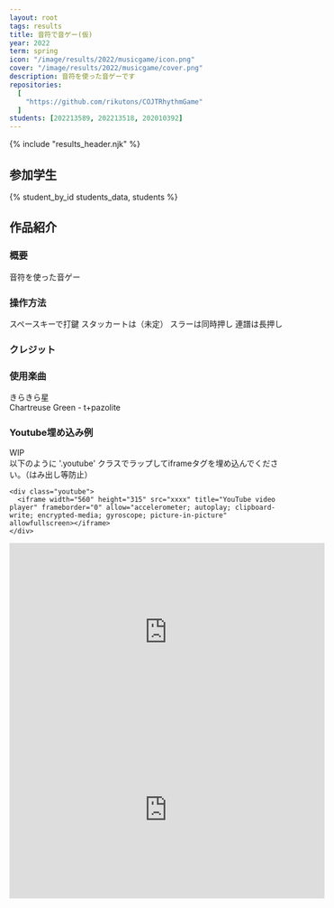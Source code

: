 ```yaml
---
layout: root
tags: results
title: 音符で音ゲー(仮)
year: 2022
term: spring
icon: "/image/results/2022/musicgame/icon.png"
cover: "/image/results/2022/musicgame/cover.png"
description: 音符を使った音ゲーです
repositories:
  [
    "https://github.com/rikutons/COJTRhythmGame"
  ]
students: [202213589, 202213518, 202010392]
---
```


{% include "results_header.njk" %}

## 参加学生

{% student_by_id students_data, students %}

## 作品紹介

### 概要

音符を使った音ゲー

### 操作方法

スペースキーで打鍵
スタッカートは（未定）
スラーは同時押し
連譜は長押し

### クレジット

### 使用楽曲

きらきら星  
Chartreuse Green - t+pazolite

### Youtube埋め込み例

WIP  
以下のように '.youtube' クラスでラップしてiframeタグを埋め込んでください。（はみ出し等防止）

```
<div class="youtube">
  <iframe width="560" height="315" src="xxxx" title="YouTube video player" frameborder="0" allow="accelerometer; autoplay; clipboard-write; encrypted-media; gyroscope; picture-in-picture" allowfullscreen></iframe>
</div>
```

<div class="youtube">
<iframe width="560" height="315" src="https://www.youtube.com/embed/c-l7xawEoDs" title="YouTube video player" frameborder="0" allow="accelerometer; autoplay; clipboard-write; encrypted-media; gyroscope; picture-in-picture" allowfullscreen></iframe>
</div>

<div class="youtube">
<iframe width="560" height="315" src="https://www.youtube.com/embed/_m7VChuZ9kk" title="YouTube video player" frameborder="0" allow="accelerometer; autoplay; clipboard-write; encrypted-media; gyroscope; picture-in-picture" allowfullscreen></iframe>
</div>
